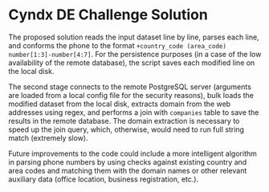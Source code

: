 # Cyndx DE Challenge Solution

The proposed solution reads the input dataset line by line, parses each
line, and conforms the phone to the format `+country_code (area_code) 
number[1:3]-number[4:7]`. For the persistence purposes (in a case
of the low availability of the remote database), the script saves
each modified line on the local disk.

The second stage connects to the remote PostgreSQL server (arguments
are loaded from a local config file for the security reasons), bulk loads
the modified dataset from the local disk, extracts domain from the
web addresses using regex, and performs a join with `companies` table
to save the results in the remote database.
The domain extraction is necessary to speed up the join query, which,
otherwise, would need to run full string match (extremely slow).

Future improvements to the code could include a more intelligent
algorithm in parsing phone numbers by using checks against existing
country and area codes and matching them with the domain names or
other relevant auxiliary data (office location, business 
registration, etc.).